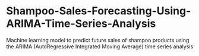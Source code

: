 # Shampoo-Sales-Forecasting-Using-ARIMA-Time-Series-Analysis
Machine learning model to predict future sales of shampoo products using the ARIMA (AutoRegressive Integrated Moving Average) time series analysis
